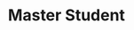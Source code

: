 ---
layout: person
name: "Tu Hu"
image: "assets/people/hutu.jpg"
title: "Master Student"
category: "Student"
links:
  - link: "tuhu@smail.nju.edu.cn"
    icon: "email"
  - link: "https://github.com/Blackteaxx/"
    icon: "website"
---